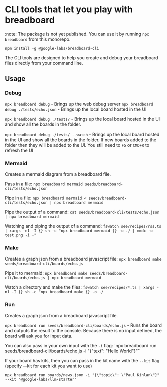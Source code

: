 # CLI tools that let you play with breadboard

:note: The package is not yet published. You can use it by running `npx breadboard` from this monorepo.

`npm install -g @google-labs/breadboard-cli`

The CLI tools are designed to help you create and debug your breadboard files directly from your command line.

## Usage

### Debug

`npx breadboard debug` - Brings up the web debug server
`npx breadboard debug ./tests/echo.json` - Brings up the local board hosted in the UI

`npx breadboard debug ./tests/` - Brings up the local board hosted in the UI and show all the boards in the folder.

`npx breadboard debug ./tests/ --watch` - Brings up the local board hosted in the UI and show all the boards in the folder. If new boards added to the folder then they will be added to the UI. You still need to `F5` or `CMD+R` to refresh the UI

### Mermaid

Creates a mermaid diagram from a breadboard file.

Pass in a file: `npx breadboard mermaid seeds/breadboard-cli/tests/echo.json`

Pipe in a file: `npx breadboard mermaid < seeds/breadboard-cli/tests/echo.json | npx breadboard mermaid`

Pipe the output of a command: `cat seeds/breadboard-cli/tests/echo.json | npx breadboard mermaid`

Watching and piping the output of a command: `fswatch see/recipes/rss.ts | xargs -n1 -I {} sh -c "npx breadboard mermaid {} -o ./ | mmdc -o test.png -i -"`

### Make

Creates a graph json from a breadboard javascript file: `npx breadboard make seeds/breadboard-cli/boards/echo.js`

Pipe it to mermaid: `npx breadboard make seeds/breadboard-cli/boards/echo.js | npx breadboard mermaid`

Watch a directory and make the files: `fswatch see/recipes/*.ts | xargs -n1 -I {} sh -c "npx breadboard make {} -o ./`

### Run

Creates a graph json from a breadboard javascript file.

`npx breadboard run seeds/breadboard-cli/boards/echo.js` - Runs the board and outputs the result to the console. Because there is no input defined, the board will ask you for input data.

You can also pass in your own input with the `-i` flag: `npx breadboard run seeds/breadboard-cli/boards/echo.js -i "{\"text\": \"Hello World\"}"``

If your board has kits, then you can pass in the kit name with the `--kit` flag (specify --kit for each kit you want to use)

`npx breadboard run boards/news.json -i "{\"topic\": \"Paul Kinlan\"}" --kit "@google-labs/llm-starter"`
